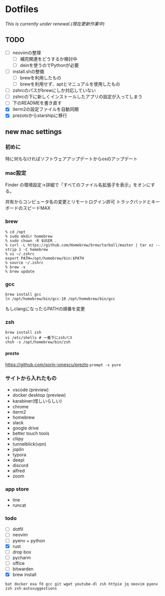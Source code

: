 # Dotfiles

*This is currently under renewal.(現在更新作業中)*

## TODO

- [ ] neovimの整理
  - [ ] 補完関連をどうするか検討中
  - [ ] deinを使うのでPythonが必要
- [ ] install.shの整備
  - [ ] brewを利用したもの
  - [ ] brewを利用せず、aptとマニュアルを使用したもの
- [ ] zshrcのパスがbrewにしか対応していない
- [ ] zshrcの下に新しくインストールしたアプリの設定が入ってしまう
- [ ] 下のREADMEを書き直す
- [x] iterm2の設定ファイルを自動同期
- [x] prezotoからstarshipに移行

## new mac settings

### 初めに

特に何もなければソフトウェアアップデートからosのアップデート

### mac設定

Finder の環境設定→詳細で「すべてのファイル名拡張子を表示」をオンにする。

共有からコンピュータ名の変更とリモートログイン許可
トラックパッドとキーボードのスピードMAX

### brew

```shell
% cd /opt
% sudo mkdir homebrew
% sudo chown -R $USER .
% curl -L https://github.com/Homebrew/brew/tarball/master | tar xz --strip 1 -C homebrew
% vi ~/.zshrc
export PATH=/opt/homebrew/bin:$PATH
% source ~/.zshrc
% brew -v
% brew update
```

### gcc

```shell
brew install gcc
ln /opt/homebrew/bin/gcc-10 /opt/homebrew/bin/gcc
```

もしclangになったらPATHの順番を変更

### zsh

```shell
brew install zsh
vi /etc/shells # 一番下にzshパス
chsh -s /opt/homebrew/bin/zsh
```

#### prezto

https://github.com/sorin-ionescu/prezto
`prompt -s pure`

### サイトから入れたもの

- vscode (preview)
- docker desktop (preview)
- karabiner(怪しいらしい)
- chrome
- iterm2
- homebrew
- slack
- google drive
- better touch tools
- cliipy
- tunnelblick(vpn)
- joplin
- typora
- deepl
- discord
- alfred
- zoom

### app store

- line
- runcat

### todo

- [ ] dotfil
- [ ] neovim
- [ ] pyenv + python
- [x] rust
- [ ] drop box
- [ ] pycharm
- [ ] office
- [ ] bitwarden
- [x] brew install

```
bat docker exa fd gcc git wget youtube-dl zsh httpie jq neovim pyenv zsh zsh-autosuggestions
```